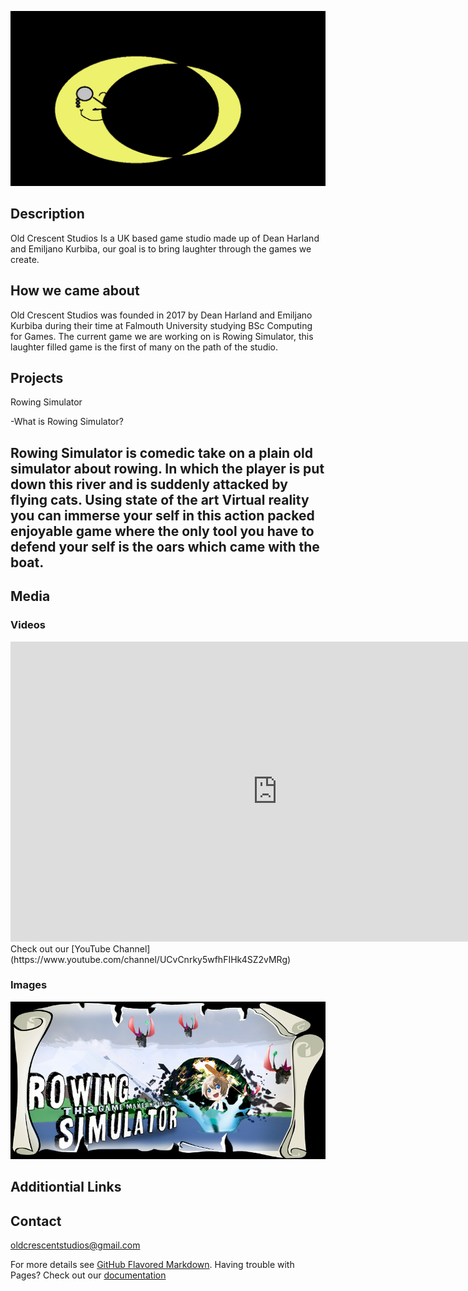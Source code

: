 ![Alt text](https://github.com/TheHarlander/Comp240/blob/master/Logo.png?raw=true "Optional Title")



## Description
Old Crescent Studios Is a UK based game studio made up of Dean Harland and Emiljano Kurbiba, our goal is to bring laughter through the games we create.


## How we came about
Old Crescent Studios was founded in 2017 by Dean Harland and Emiljano Kurbiba during their time at Falmouth University studying BSc Computing for Games. The current game we are working on is Rowing Simulator, this laughter filled game is the first of many on the path of the studio.


## Projects
Rowing Simulator

  -What is Rowing Simulator?
  
  Rowing Simulator is comedic take on a plain old simulator about rowing. In which the player is put down this river and is suddenly attacked by flying cats. Using state of the art Virtual reality you can immerse your self in this action packed enjoyable game where the only tool you have to defend your self is the oars which came with the boat.
  -
## Media

### Videos
<iframe width="854" height="480" src="https://www.youtube.com/embed/TW9etifw65c" frameborder="0" allowfullscreen></iframe>
Check out our [YouTube Channel](https://www.youtube.com/channel/UCvCnrky5wfhFIHk4SZ2vMRg)

### Images 
![Alt text](https://github.com/TheHarlander/Comp240/blob/master/Splash.png?raw=true)


## Additiontial Links


## Contact
[oldcrescentstudios@gmail.com](oldcrescentstudios@gmail.com)







For more details see [GitHub Flavored Markdown](https://guides.github.com/features/mastering-markdown/).
Having trouble with Pages? Check out our [documentation](https://help.github.com/categories/github-pages-basics/) 
